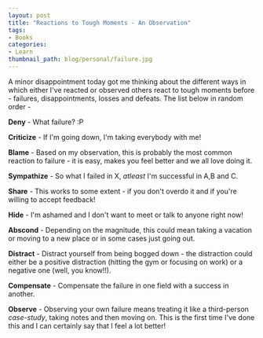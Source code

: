 ```yaml
---
layout: post
title: "Reactions to Tough Moments - An Observation"
tags:
- Books
categories:
- Learn
thumbnail_path: blog/personal/failure.jpg
---
```


A minor disappointment today got me thinking about the different ways in which either I've reacted or observed others react to tough moments before - failures, disappointments, losses and defeats. The list below in random order - 

**Deny** - What failure? :P

**Criticize** - If I'm going down, I'm taking everybody with me!

**Blame** - Based on my observation, this is probably the most common reaction to failure - it is easy, makes you feel better and we all love doing it.

**Sympathize** - So what I failed in X, *atleast* I'm successful in A,B and C.

**Share** - This works to some extent - if you don't overdo it and if you're willing to accept feedback!

**Hide** - I'm ashamed and I don't want to meet or talk to anyone right now!

**Abscond** - Depending on the magnitude, this could mean taking a vacation or moving to a new place or in some cases just going out.

**Distract** - Distract yourself from being bogged down - the distraction could either be a positive distraction (hitting the gym or focusing on work) or a negative one (well, you know!!).

**Compensate** - Compensate the failure in one field with a success in another.

**Observe** - Observing your own failure means treating it like a third-person *case-study*, taking notes and then moving on. This is the first time I've done this and I can certainly say that I feel a lot better!